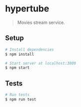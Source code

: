 # hypertube

> Movies stream service.

## Setup

``` bash
# Install dependencies
$ npm install

# Start server at localhost:3000
$ npm start
```

## Tests

``` bash
# Run tests
$ npm run test
```
